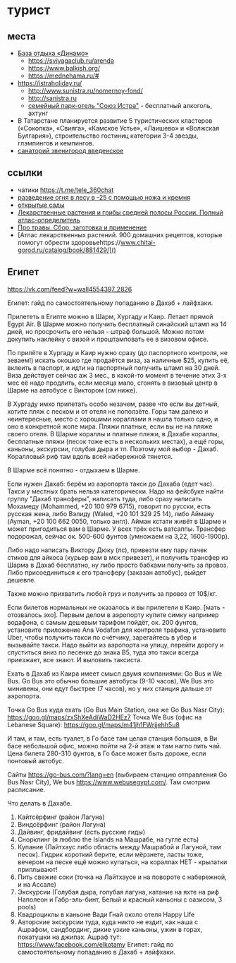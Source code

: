 # турист

## места

 * [База отдыха «Динамо»](https://turbaza.ru/respublika-tatarstan/id617/)
	* https://sviyagaclub.ru/arenda
	* https://www.balkish.org/
	* https://mednehama.ru/#
 * https://istraholiday.ru/
 	* http://www.sunistra.ru/nomernoy-fond/
	* http://sanistra.ru
	* [семейный парк-отель "Союз Истра"](https://soyuz-gazprom.ru/karta-otelya/) - бесплатный алкоголь, ахтунг
 * В Татарстане планируется развитие 5 туристических кластеров («Соколка», «Свияга», «Камское Устье», «Лаишево» и «Волжская Булгария»), строительство гостиниц категории 3-4 звезды, глэмпингов и кемпингов.
 * [санаторий звенигород введенское](https://vvedenskoe.gupmc.ru/)

## ссылки

 * чатики https://t.me/tele_360chat
 * [разведение огня в лесу в -25 с помощью ножа и кремня](https://youtu.be/MAUqMXdnrcA?t=2293)
 * [открытые сады](https://opengardens.ru/gardens/shveycariya-v-podmoskove-sad-semi-kuznecovyh)
 * [Лекарственные растения и грибы средней полосы России. Полный атлас-определитель](https://www.chitai-gorod.ru/catalog/book/564245/)
 * [Про травы. Сбор, заготовка и применение](https://www.chitai-gorod.ru/catalog/book/1188948/)
 * [Атлас лекарственных растений. 900 домашних рецептов, которые помогут обрести здоровьеhttps://www.chitai-gorod.ru/catalog/book/881429/]()


## Египет

https://vk.com/feed?w=wall4554397_2826

Египет: гайд по самостоятельному попаданию в Дахаб + лайфхаки.

Прилететь в Египте можно в Шарм, Хургаду и Каир. Летает прямой Egypt Air.
В Шарме можно получить бесплатный синайский штамп на 14 дней, но просрочить его нельзя - штраф большой. Можно потом докупить наклейку с визой и проштамповать ее в визовом офисе.

По прилёте в Хургаду и Каир нужно сразу (до паспортного контроля, не зеваем!) искать окошко где продаётся виза, за наличные $25, купить её, вклеить в паспорт, и идти на паспортный получить штамп на 30 дней. Виза действует сейчас аж 3 мес., в какой-то момент в течение этих 3-х мес её надо продлить, если месяца мало, сгонять в визовый центр в Шарме на автобусе с Виктором (см ниже).

В Хургаду имхо прилетать особо незачем, разве что если вы детный, хотите пляж с песком и от отеля не поползёте. Горы там далеко и неинтересные, место с хорошими кораллами я нашла только одно, и оно в конкретной жопе мира. Пляжи платные, если вы не на пляже своего отеля. В Шарме кораллы и платные пляжи, в Дахабе кораллы, бесплатные пляжи (песок тоже есть в нескольких местах), а ещё горы, каньоны, экскурсии, голубая дыра и тп. Поэтому мой выбор - Дахаб. Коралловый риф там вдоль всей набережной тянется.

В Шарме всё понятно - отдыхаем в Шарме.

Если нужен Дахаб: берём из аэропорта такси до Дахаба (едет час). Такси у местных брать нельзя категорически. Надо на фейсбуке найти группу "Дахаб трансферы", написать туда, либо сразу написать Мохамеду (Mohammed, +20 100 979 6715), говорит по русски, есть русская жена, либо Вэлиду (Waled, +20 101 329 25 14), либо Айману (Ayman, +20 100 662 0050, только англ).
Айман кстати живёт в Шарме и может пригодиться вам в Шарме. У всех трёх есть ватсаппы. Трансфер подорожал, сейчас ок. 500-600 фунтов (умножаем на 3,22, 1600-1900р).

Либо надо написать Виктору Дюку (лс), привезти ему пару пачек стиков для айкоса (курьер вам в мск привезет), и получить трансфер из Шарма в Дахаб бесплатно, ну либо просто бабками получить за провоз. Либо присоединиться к его трансферу (заказан автобус), выйдет дешевле.

Также можно прихватить любой груз и получить за провоз от 10$/кг.

Если билетов нормальных не оказалось и вы прилетели в Каир. [мать - отозвалось эхо]. Первым делом в аэропорту купите симку например водафона, с самым дешевым тарифом пойдёт, ок. 200 фунтов, установите приложение Ana Vodafon для контроля трафика, установите Uber, чтобы получить такси по счётчику, зарегайтесь в убер и вызывайте такси. Надо выйти из аэропорта на улицу, перейти дорогу и спуститься вниз по лесенке до знака B5, туда это такси всегда приезжает, все знают. И выловить таксиста.

Ехать в Дахаб из Каира имеет смысл двумя компаниями: Go Bus и We Bus. Go Bus это обычно большие автобусы (9-10 часов), We Bus это минивены, они едут быстрее (7 часов), но у них станция дальше от аэропорта.

Точка Go Bus куда ехать (Go Bus Main Station, она же Go Bus Nasr City):
https://goo.gl/maps/zxShXeAdiWaD2HEz7
Точка We Bus (офис на Lebanese Square):
https://goo.gl/maps/m41jh1FWrjjehh5u8

И там, и там, есть туалет, в Го басе там целая станция большая, в Ви басе небольшой офис, можно пойти на 2-й этаж и там нагло пить чай. Цена билета 280-310 фунтов, в Го басе может быть дороже, если понтовый автобус.

Сайты https://go-bus.com/?lang=en (выбираем станцию отправления Go Bus Nasr City), We bus https://www.webusegypt.com/. Там смотрим расписание.

Что делать в Дахабе.
1. Кайтсёрфинг (район Лагуна)
2. Виндсёрфинг (район Лагуна)
3. Дайвинг, фридайвинг (есть русские гиды)
4. Снорклинг (я люблю the Islands на Машрабе, на гугле есть)
5. Купание (Лайтхаус либо область между Машрабой и Лагуной, там песок). Гидрик короткий берите, если мёрзнете, ласты тоже, вечером на песке ещё можно купаться, на кораллах НЕТ - крылатки приплывают!
6. Пить свежие соки (точка на Лайтхаусе и на повороте с набережной, и на Ассале)
7. Экскурсии (Голубая дыра, голубая лагуна, катание на яхте на риф Наполеон и Габр-эль-бинт, Белый и красный каньоны с оазисом, 3 pools)
8. Квадроциклы в каньоне Вади Гнай около отеля Happy Life
9. Авторские экскурсии туда, куда никто не ездит, как наша с Ашрафом, сандбординг, дикие узкие каньоны, ужин в горах, покатушки на джипах. Ашраф тут: https://www.facebook.com/elkotamy
Египет: гайд по самостоятельному попаданию в Дахаб + лайфхаки.

